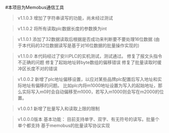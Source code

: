 #本项目为Memobus通信工具

>v1.1.0.3
增加了字符串读写的功能，尚未经过测试

>v1.1.0.2
将所有读取plc数据长度的参数换为int

>v1.1.0.1
添加了32数据读取后根据是否成功来判断要不要处理16位数据
(由于本代码的32位数据读写是基于对16位数据的批量操作实现的)

>v1.1.0.0
本代码经过了安川PLC的实机测试，测试通过。
修复了报文头指令不正确的问题
修复了起始地址转byte数组的偏移错误
修复了批量读取时缓冲区长度不对的错误

>v1.0.0.2
新增了plc地址偏移设置，以应对某些品牌plc配置后写入地址和实际地址有偏移的问题。
比如plc内将m1000地址设置为写入的起始地址，那么实际写入m0时会自动偏移至m1000，若写入m1000则会写在m2000的位置。

>v1.0.0.1
新增了批量写入和读取上限的限制

>v1.0.0.0版本
基本功能：
目前支持单字、双字、有无符号的读写。批量个单个都支持
基于memobus的批量读写协议实现